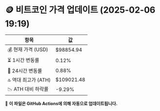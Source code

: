 # 🪙 비트코인 가격 업데이트 (2025-02-06 19:19)

| 항목                | 값 |
|--------------------|----------------|
| 💰 현재 가격 (USD) | $98854.94 |
| ⏳ 1시간 변동률    | 0.12% |
| 📆 24시간 변동률   | 0.88% |
| 🔝 역대 최고가 (ATH) | $109021.48 |
| 📉 ATH 대비 하락률 | -9.29% |

🔄 **이 파일은 GitHub Actions에 의해 자동으로 업데이트됩니다.**
